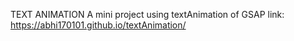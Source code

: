 TEXT ANIMATION
A mini project using textAnimation of GSAP
link: https://abhi170101.github.io/textAnimation/
